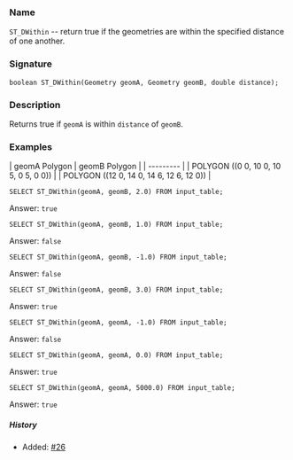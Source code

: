 ### Name

`ST_DWithin` -- return true if the geometries are within the specified distance
of one another.

### Signature

```mysql
boolean ST_DWithin(Geometry geomA, Geometry geomB, double distance);
```

### Description

Returns true if `geomA` is within `distance` of `geomB`.

### Examples


| geomA Polygon | geomB Polygon |
| --------- |
| POLYGON ((0 0, 10 0, 10 5, 0 5, 0 0)) |
| POLYGON ((12 0, 14 0, 14 6, 12 6, 12 0)) |

```mysql
SELECT ST_DWithin(geomA, geomB, 2.0) FROM input_table;
```
Answer:    `true`
```mysql
SELECT ST_DWithin(geomA, geomB, 1.0) FROM input_table;
```
Answer:    `false`
```mysql
SELECT ST_DWithin(geomA, geomB, -1.0) FROM input_table;
```
Answer:    `false`
```mysql
SELECT ST_DWithin(geomA, geomB, 3.0) FROM input_table;
```
Answer:    `true`
```mysql
SELECT ST_DWithin(geomA, geomA, -1.0) FROM input_table;
```
Answer:    `false`
```mysql
SELECT ST_DWithin(geomA, geomA, 0.0) FROM input_table;
```
Answer:    `true`
```mysql
SELECT ST_DWithin(geomA, geomA, 5000.0) FROM input_table;
```
Answer:    `true`

##### History

* Added: [#26](https://github.com/irstv/H2GIS/pull/26)
